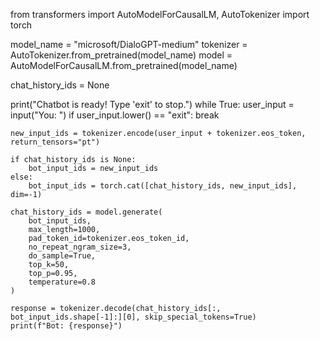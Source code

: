 from transformers import AutoModelForCausalLM, AutoTokenizer
import torch

model_name = "microsoft/DialoGPT-medium"
tokenizer = AutoTokenizer.from_pretrained(model_name)
model = AutoModelForCausalLM.from_pretrained(model_name)

chat_history_ids = None

print("Chatbot is ready! Type 'exit' to stop.")
while True:
    user_input = input("You: ")
    if user_input.lower() == "exit":
        break

    new_input_ids = tokenizer.encode(user_input + tokenizer.eos_token, return_tensors="pt")

    if chat_history_ids is None:
        bot_input_ids = new_input_ids
    else:
        bot_input_ids = torch.cat([chat_history_ids, new_input_ids], dim=-1)

    chat_history_ids = model.generate(
        bot_input_ids,
        max_length=1000,
        pad_token_id=tokenizer.eos_token_id,
        no_repeat_ngram_size=3,
        do_sample=True,
        top_k=50,
        top_p=0.95,
        temperature=0.8
    )

    response = tokenizer.decode(chat_history_ids[:, bot_input_ids.shape[-1]:][0], skip_special_tokens=True)
    print(f"Bot: {response}")
